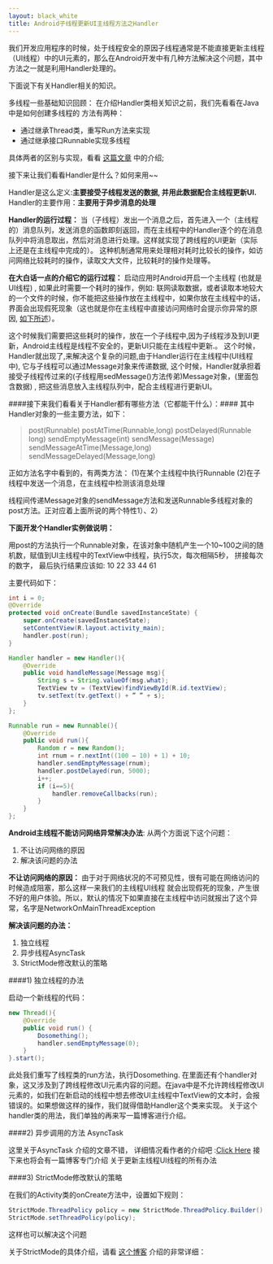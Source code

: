 ```yaml
---
layout: black_white
title: Android子线程更新UI主线程方法之Handler
---
```


我们开发应用程序的时候，处于线程安全的原因子线程通常是不能直接更新主线程（UI线程）中的UI元素的，那么在Android开发中有几种方法解决这个问题，其中方法之一就是利用Handler处理的。

下面说下有关Handler相关的知识。

多线程一些基础知识回顾：
在介绍Handler类相关知识之前，我们先看看在Java中是如何创建多线程的
方法有两种：

* 通过继承Thread类，重写Run方法来实现
* 通过继承接口Runnable实现多线程

具体两者的区别与实现，看看 [这篇文章](http://developer.51cto.com/art/201203/321042.htm) 中的介绍;
 
接下来让我们看看Handler是什么？如何来用~~

Handler是这么定义:**主要接受子线程发送的数据, 并用此数据配合主线程更新UI.**
Handler的主要作用：**主要用于异步消息的处理**

**Handler的运行过程：**
当（子线程）发出一个消息之后，首先进入一个（主线程的）消息队列，发送消息的函数即刻返回，而在主线程中的Handler逐个的在消息队列中将消息取出，然后对消息进行处理。这样就实现了跨线程的UI更新（实际上还是在主线程中完成的）。
这种机制通常用来处理相对耗时比较长的操作，如访问网络比较耗时的操作，读取文大文件，比较耗时的操作处理等。

**在大白话一点的介绍它的运行过程：**
启动应用时Android开启一个主线程 (也就是UI线程) , 如果此时需要一个耗时的操作，例如: 联网读取数据，或者读取本地较大的一个文件的时候，你不能把这些操作放在主线程中，如果你放在主线程中的话，界面会出现假死现象（这也就是你在主线程中直接访问网络时会提示你异常的原因, [如下所述](#jump)）。

这个时候我们需要把这些耗时的操作，放在一个子线程中,因为子线程涉及到UI更新，Android主线程是线程不安全的，更新UI只能在主线程中更新.。
这个时候，Handler就出现了,来解决这个复杂的问题,由于Handler运行在主线程中(UI线程中), 它与子线程可以通过Message对象来传递数据, 这个时候，Handler就承担着接受子线程传过来的(子线程用sedMessage()方法传弟)Message对象，(里面包含数据) , 把这些消息放入主线程队列中，配合主线程进行更新UI。

 
####接下来我们看看关于Handler都有哪些方法（它都能干什么）：####
其中Handler对象的一些主要方法，如下：
>post(Runnable) postAtTime(Runnable,long)
postDelayed(Runnable long)
sendEmptyMessage(int)
sendMessage(Message)
sendMessageAtTime(Message,long)
>sendMessageDelayed(Message,long)

正如方法名字中看到的，有两类方法：
(1)在某个主线程中执行Runnable
(2)在子线程中发送一个消息，在主线程中检测该消息处理

线程间传递Message对象的sendMessage方法和发送Runnable多线程对象的post方法。正对应着上面所说的两个特性1）、2）

**下面开发个Handler实例做说明：**

用post的方法执行一个Runnable对象，在该对象中随机产生一个10~100之间的随机数，赋值到UI主线程中的TextView中线程，执行5次，每次相隔5秒， 拼接每次的数字， 最后执行结果应该如: 10 22 33 44 61

主要代码如下：
```java
int i = 0;
@Override
protected void onCreate(Bundle savedInstanceState) {
    super.onCreate(savedInstanceState);
    setContentView(R.layout.activity_main);
    handler.post(run);
}

Handler handler = new Handler(){
    @Override
    public void handleMessage(Message msg){
        String s = String.valueOf(msg.what);
        TextView tv = (TextView)findViewById(R.id.textView);
        tv.setText(tv.getText() + ” ” + s);
    }
};

Runnable run = new Runnable(){
    @Override
    public void run(){
        Random r = new Random();
        int rnum = r.nextInt((100 – 10) + 1) + 10;
        handler.sendEmptyMessage(rnum);
        handler.postDelayed(run, 5000);
        i++;
        if (i==5){
            handler.removeCallbacks(run);
        }
    }
};
```

<span id = "jump">**Android主线程不能访问网络异常解决办法**</span>:
从两个方面说下这个问题：
1. 不让访问网络的原因
2. 解决该问题的办法

**不让访问网络的原因：**
由于对于网络状况的不可预见性，很有可能在网络访问的时候造成阻塞，那么这样一来我们的主线程UI线程 就会出现假死的现象，产生很不好的用户体验。所以，默认的情况下如果直接在主线程中访问就报出了这个异常，名字是NetworkOnMainThreadException

**解决该问题的办法：**
1. 独立线程
2. 异步线程AsyncTask
3. StrictMode修改默认的策略

####1) 独立线程的办法

启动一个新线程的代码：
```java
new Thread(){
    @Override
    public void run() {
        Dosomething();
        handler.sendEmptyMessage(0);
    }
}.start();
```

此处我们重写了线程类的run方法，执行Dosomething. 在里面还有个handler对象，这又涉及到了跨线程修改UI元素内容的问题。在java中是不允许跨线程修改UI元素的，如我们在新启动的线程中想去修改UI主线程中TextView的文本时，会报错误的。如果想做这样的操作，我们就得借助Handler这个类来实现。 关于这个handler类的用法，我们单独的再来写一篇博客进行介绍。

####2) 异步调用的方法 AsyncTask

这里关于AsyncTask 介绍的文章不错， 详细情况看作者的介绍吧 :[Click Here](http://www.cnblogs.com/dawei/archive/2011/04/18/2019903.html#2824345)
接下来也将会有一篇博客专门介绍 关于更新主线程UI线程的所有办法

####3) StrictMode修改默认的策略

在我们的Activity类的onCreate方法中，设置如下规则：
```java
StrictMode.ThreadPolicy policy = new StrictMode.ThreadPolicy.Builder().permitAll().build();
StrictMode.setThreadPolicy(policy);
```

这样也可以解决这个问题

关于StrictMode的具体介绍，请看 [这个博客](http://hb.qq.com/a/20110914/000054.htm) 介绍的非常详细：